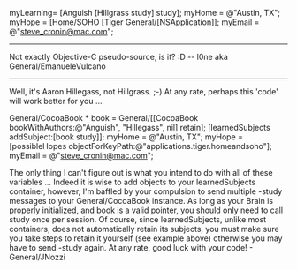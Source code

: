     
myLearning= [Anguish [Hillgrass study] study];
myHome = @"Austin, TX";
myHope = [Home/SOHO [Tiger General/[NSApplication]];
myEmail = @"steve_cronin@mac.com";


----

Not exactly Objective-C pseudo-source, is it? :D -- l0ne aka General/EmanueleVulcano

----

Well, it's Aaron Hillegass, not Hillgrass. ;-) At any rate, perhaps this 'code' will work better for you ...

    
General/CocoaBook * book = General/[[CocoaBook bookWithAuthors:@"Anguish", "Hillegass", nil] retain];
[learnedSubjects addSubject:[book study]];
myHome = @"Austin, TX";
myHope = [possibleHopes objectForKeyPath:@"applications.tiger.homeandsoho"];
myEmail = @"steve_cronin@mac.com";


  The only thing I can't figure out is what you intend to do with all of these variables ... Indeed it is wise to add objects to your learnedSubjects container, however, I'm baffled by your compulsion to send multiple     -study messages to your     General/CocoaBook instance. As long as your     Brain is properly initialized, and     book is a valid pointer, you should only need to call     study once per session. Of course,  since     learnedSubjects, unlike most containers, does not automatically retain its subjects, you must make sure you take steps to retain it yourself (see example above) otherwise you may have to send     -study again. At any rate, good luck with your code! - General/JNozzi